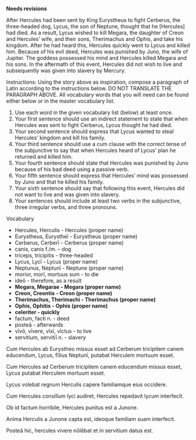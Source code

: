 **Needs revisions**

After Hercules had been sent by King Eurystheus to fight Cerberus, the three-headed dog, Lycus, the son of Neptune, thought that he [Hercules] had died.
As a result, Lycus wished to kill Megara, the daughter of Creon and Hercules’ wife, and their sons, Therimachus and Ophis, and take his kingdom.
After he had heard this, Hercules quickly went to Lycus and killed him.
Because of his evil deed, Hercules was punished by Juno, the wife of Jupiter.
The goddess possessed his mind and Hercules killed Megara and his sons.
In the aftermath of this event, Hercules did not wish to live and subsequently was given into slavery by Mercury.

Instructions: Using the story above as inspiration, compose a paragraph of Latin according to the instructions below.
DO NOT TRANSLATE THE PARAGRAPH ABOVE.
All vocabulary words that you will need can be found either below or in the master vocabulary list.

1. Use each word in the given vocabulary list (below) at least once.
2. Your first sentence should use an indirect statement to state that when Hercules was sent to fight Cerberus, Lycus thought he had died.
3. Your second sentence should express that Lycus wanted to steal Hercules’ kingdom and kill his family.
4. Your third sentence should use a cum clause with the correct tense of the subjunctive to say that when Hercules heard of Lycus’ plan he returned and killed him.
5. Your fourth sentence should state that Hercules was punished by Juno because of his bad deed using a passive verb.
6. Your fifth sentence should express that Hercules’ mind was possessed by Juno and that he killed his family.
7. Your sixth sentence should say that following this event, Hercules did not want to live and was given into slavery.
8. Your sentences should include at least two verbs in the subjunctive, three irregular verbs, and three pronouns.

Vocabulary
- Hercules, Herculis - Hercules (proper name)
- Eurystheus, Eurystheī - Eurystheus (proper name)
- Cerberus, Cerberī - Cerberus (proper name)
- canis, canis f./m. - dog
- triceps, tricipitis - three-headed
- Lycus, Lycī - Lycus (proper name)
- Neptunus, Neptunī - Neptune (proper name)
- morior, morī, mortuus sum - to die
- ideō - therefore, as a result
- **Megara, Megarae - Megara (proper name)**
- **Creon, Creontis - Creon (proper name)**
- **Therimachus, Therimachi - Therimachus (proper name)**
- **Ophis, Ophitis - Ophis (proper name)**
- **celeriter - quickly**
- factum, facti n. - deed
- posteā - afterwards
- vīvō, vīvere, vīxī, vīctus - to live
- servitium, servitiī n. - slavery

Cum Hercules ab Eurystheo missus esset ad Cerberum tricipitem canem educendum, Lycus, fīlius Neptunī, putabat Herculem mortuum esset.

Cum Hercules ad Cerberum tricipitem canem educendum missus esset, Lycus putabat Herculem mortuum esset.

Lycus volebat regnum Herculis capere familiamque eius occidere.

Cum Hercules consillum lyci audiret, Hercules repedavit lycum interfecit.

Ob id factum horribile, Hercules punitus est a Junone.

Anima Herculis a Junone capta est, ideoque familiam suam interfecit.

Posteā hic, hercules vivere nōlēbat et in servitium datus est.
